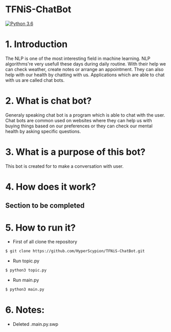 # TFNiS-ChatBot
[![Python 3.6](https://img.shields.io/badge/python-3.6-blue.svg)](https://www.python.org/downloads/release/python-367/)

# 1. Introduction
The NLP is one of the most interesting field in machine learning. NLP algorithms're very usefull these days during daily routine. With their help we can check weather, create notes or arrange an appointment. They can also help with our health by chatting with us. Applications which are able to chat with us are called chat bots.

# 2. What is chat bot?
Generaly speaking chat bot is a program which is able to chat with the user. Chat bots are common used on websites where they can help us with buying things based on our preferences or they can check our mental health by asking specific questions.

# 3. What is a purpose of this bot?
This bot is created for to make a conversation with user. 

# 4. How does it work?
## Section to be completed

# 5. How to run it?
- First of all clone the repository
```bash
$ git clone https://github.com/HyperScypion/TFNiS-ChatBot.git
```
- Run topic.py
``` bash
$ python3 topic.py
```
- Run main.py
``` bash
$ python3 main.py
```

# 6. Notes:
- Deleted .main.py.swp
